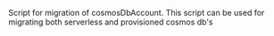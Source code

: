 Script for migration of cosmosDbAccount. This script can be used for migrating both serverless and provisioned cosmos db's
